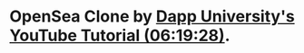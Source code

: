 # OpenSea Clone by [Dapp University's YouTube Tutorial (06:19:28)](https://www.youtube.com/watch?v=cGQHXmCS94M&t=22768s).

